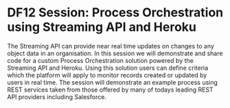 DF12 Session: Process Orchestration using Streaming API and Heroku
==================================================================

The Streaming API can provide near real time updates on changes to any object data in an organisation. In this session we will demonstrate and share code for a custom Process Orchestration solution powered by the Streaming API and Heroku. Using this solution users can define criteria which the platform will apply to monitor records created or updated by users in real time. The session will demonstrate an example process using REST services taken from those offered by many of todays leading REST API providers including Salesforce.